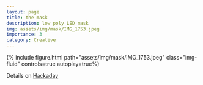 ```yaml
---
layout: page
title: the mask
description: low poly LED mask
img: assets/img/mask/IMG_1753.jpeg
importance: 3
category: Creative
---
```


<div class="row">
    <div class="col-sm mt-3 mt-md-0">
        {% include figure.html path="assets/img/mask/IMG_1753.jpeg" class="img-fluid" controls=true autoplay=true%}
    </div>
</div>

Details on <a href="https://hackaday.io/project/169434-the-mask">Hackaday</a> 
